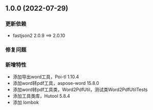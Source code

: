 ## 1.0.0 (2022-07-29)

### 更新依赖

-  fastjson2	2.0.9 ==> 2.0.10

### 修复问题

### 新增特性

- 添加导出word工具，Poi-tl 1.10.4
- 添加word转pdf工具，aspose-word 15.8.0
- 添加word转pdf工具类，Word2PdfUtil，测试类Word2PdfUtilTests
- 添加工具类库，Hutool 5.8.4
- 添加 lombok





